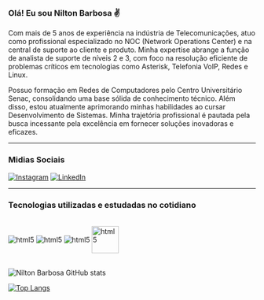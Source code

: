 

### Olá! Eu sou Nilton Barbosa ✌️

Com mais de 5 anos de experiência na indústria de Telecomunicações, atuo como profissional especializado no NOC (Network Operations Center) e na central de suporte ao cliente e produto. Minha expertise abrange a função de analista de suporte de níveis 2 e 3, com foco na resolução eficiente de problemas críticos em tecnologias como Asterisk, Telefonia VoIP, Redes e Linux.

Possuo formação em Redes de Computadores pelo Centro Universitário Senac, consolidando uma base sólida de conhecimento técnico. Além disso, estou atualmente aprimorando minhas habilidades ao cursar Desenvolvimento de Sistemas. Minha trajetória profissional é pautada pela busca incessante pela excelência em fornecer soluções inovadoras e eficazes.
<hr/>

### Midias Sociais

[![Instagram](https://img.shields.io/badge/Instagram-E4405F?style=for-the-badge&logo=instagram&logoColor=white)](https://www.instagram.com/niltonbarbosa_/)
[![LinkedIn](https://img.shields.io/badge/LinkedIn-0077B5?style=for-the-badge&logo=linkedin&logoColor=white)](https://www.linkedin.com/in/nilton-barbosa-b40bb994/)
<hr/>

### Tecnologias utilizadas e estudadas no cotidiano

<div style ="display: inline_block"> <br/>
<img align ="center" alt="html5" src=https://img.shields.io/badge/HTML5-E34F26?style=for-the-badge&logo=html5&logoColor=white>
<img align ="center" alt="html5" src=https://img.shields.io/badge/CSS3-1572B6?style=for-the-badge&logo=css3&logoColor=white>
<img align ="center" alt="html5" src=https://img.shields.io/badge/PHP-777BB4?style=for-the-badge&logo=php&logoColor=white>
<img align ="center"  alt="html5" src=https://upload.wikimedia.org/wikipedia/pt/1/1a/Asterisk_Logo.png width="55" h>
</div><br>

![Nilton Barbosa GitHub stats](https://github-readme-stats.vercel.app/api?username=mynameisnilton&show_icons=true&theme=transparent)

[![Top Langs](https://github-readme-stats.vercel.app/api/top-langs/?username=mynameisnilton)](https://github.com/mynameisnilton)






